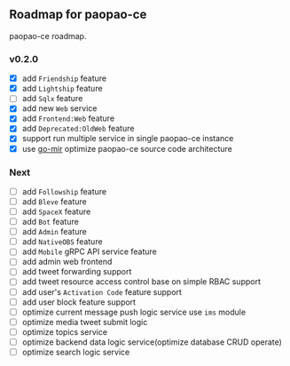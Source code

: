 ## Roadmap for paopao-ce
paopao-ce roadmap.

### v0.2.0
* [x] add `Friendship` feature
* [x] add `Lightship` feature
* [ ] add `Sqlx` feature
* [x] add new `Web` service
* [x] add `Frontend:Web` feature
* [x] add `Deprecated:OldWeb` feature
* [x] support run multiple service in single paopao-ce instance
* [x] use [go-mir](https://github.com/alimy/mir) optimize paopao-ce source code architecture

### Next
* [ ] add `Followship` feature
* [ ] add `Bleve` feature
* [ ] add `SpaceX` feature
* [ ] add `Bot` feature
* [ ] add `Admin` feature
* [ ] add `NativeOBS` feature
* [ ] add `Mobile` gRPC API service feature
* [ ] add admin web frontend
* [ ] add tweet forwarding support
* [ ] add tweet resource access control base on simple RBAC support
* [ ] add user's `Activation Code` feature support
* [ ] add user block feature support
* [ ] optimize current message push logic service use `ims` module 
* [ ] optimize media tweet submit logic
* [ ] optimize topics service
* [ ] optimize backend data logic service(optimize database CRUD operate)
* [ ] optimize search logic service

